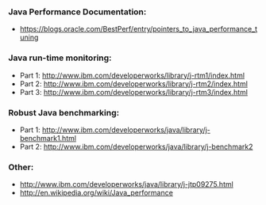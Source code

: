 ### Java Performance Documentation: ###
  * https://blogs.oracle.com/BestPerf/entry/pointers_to_java_performance_tuning

### Java run-time monitoring: ###
  * Part 1: http://www.ibm.com/developerworks/library/j-rtm1/index.html
  * Part 2: http://www.ibm.com/developerworks/library/j-rtm2/index.html
  * Part 3: http://www.ibm.com/developerworks/library/j-rtm3/index.html

### Robust Java benchmarking: ###
  * Part 1: http://www.ibm.com/developerworks/java/library/j-benchmark1.html
  * Part 2: http://www.ibm.com/developerworks/java/library/j-benchmark2

### Other: ###
  * http://www.ibm.com/developerworks/java/library/j-jtp09275.html
  * http://en.wikipedia.org/wiki/Java_performance